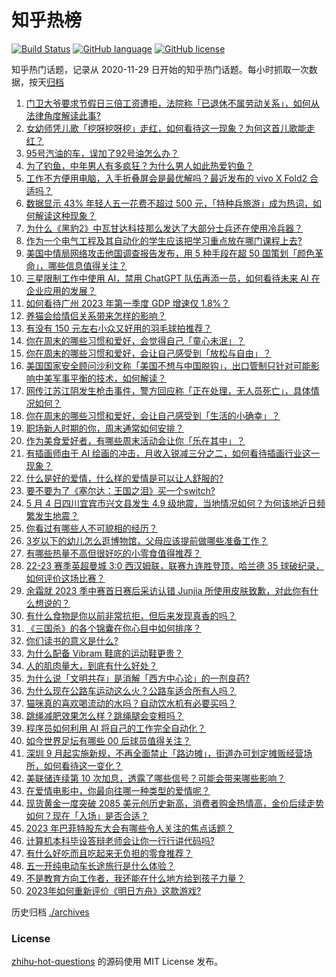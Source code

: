 # 知乎热榜
[![Build Status](https://github.com/ToWeLong/zhihu-hot-questions/workflows/CI/badge.svg)](https://github.com/ToWeLong/zhihu-hot-questions/actions)
[![GitHub language](https://img.shields.io/badge/language-golang-orange.svg)](https://golang.org/)
[![GitHub license](https://img.shields.io/github/license/ToWeLong/zhihu-hot-questions)](https://github.com/ToWeLong/zhihu-hot-questions/blob/main/LICENSE)

知乎热门话题，记录从 2020-11-29 日开始的知乎热门话题。每小时抓取一次数据，按天[归档](./archives)

<!-- BEGIN -->

1. [门卫大爷要求节假日三倍工资遭拒，法院称「已退休不属劳动关系」，如何从法律角度解读此事?](https://www.zhihu.com/question/598839868)
1. [女幼师凭儿歌「挖呀挖呀挖」走红，如何看待这一现象？为何这首儿歌能走红？](https://www.zhihu.com/question/598949002)
1. [95号汽油的车，误加了92号油怎么办？](https://www.zhihu.com/question/590764093)
1. [为了钓鱼，中年男人有多疯狂？为什么男人如此热爱钓鱼？](https://www.zhihu.com/question/595784372)
1. [工作不方便用电脑，入手折叠屏会是最优解吗？最近发布的 vivo X Fold2 合适吗？](https://www.zhihu.com/question/598973257)
1. [数据显示 43% 年轻人五一花费不超过 500 元，「特种兵旅游」成为热词，如何解读这种现象？](https://www.zhihu.com/question/598997451)
1. [为什么《黑豹2》中瓦甘达科技那么发达了大部分士兵还在使用冷兵器？](https://www.zhihu.com/question/583342136)
1. [作为一个电气工程及其自动化的学生应该把学习重点放在哪门课程上去?](https://www.zhihu.com/question/595949228)
1. [美国中情局网络攻击他国调查报告发布，用 5 种手段在超 50 国策划「颜色革命」，哪些信息值得关注？](https://www.zhihu.com/question/598965936)
1. [三星限制工作中使用 AI，禁用 ChatGPT 队伍再添一员，如何看待未来 AI 在企业应用的发展？](https://www.zhihu.com/question/598949605)
1. [如何看待广州 2023 年第一季度 GDP 增速仅 1.8%？](https://www.zhihu.com/question/598386938)
1. [养猫会给情侣关系带来怎样的影响？](https://www.zhihu.com/question/587996473)
1. [有没有 150 元左右小众又好用的羽毛球拍推荐？](https://www.zhihu.com/question/596617903)
1. [你在周末的哪些习惯和爱好，会觉得自己「童心未泯」？](https://www.zhihu.com/question/594792133)
1. [你在周末的哪些习惯和爱好，会让自己感受到「放松与自由」？](https://www.zhihu.com/question/594792186)
1. [美国国家安全顾问沙利文称「美国不想与中国脱钩」，出口管制只针对可能影响中美军事平衡的技术，如何解读？](https://www.zhihu.com/question/598986943)
1. [网传江苏江阴发生枪击事件，警方回应称「正在处理，无人员死亡」，具体情况如何？](https://www.zhihu.com/question/598997116)
1. [你在周末的哪些习惯和爱好，会让自己感受到「生活的小确幸」？](https://www.zhihu.com/question/594792172)
1. [职场新人时期的你，周末通常如何安排？](https://www.zhihu.com/question/594792161)
1. [作为美食爱好者，有哪些周末活动会让你「乐在其中」？](https://www.zhihu.com/question/593668372)
1. [有插画师由于 AI 绘画的冲击，月收入锐减三分之二，如何看待插画行业这一现象？](https://www.zhihu.com/question/598406591)
1. [什么是好的爱情，什么样的爱情是可以让人舒服的?](https://www.zhihu.com/question/598169495)
1. [要不要为了《塞尔达：王国之泪》买一个switch?](https://www.zhihu.com/question/592473133)
1. [5 月 4 日四川宜宾市兴文县发生 4.9 级地震，当地情况如何？为何该地近日频繁发生地震？](https://www.zhihu.com/question/598970808)
1. [你看过有哪些人不可貌相的经历？](https://www.zhihu.com/question/40882844)
1. [3岁以下的幼儿怎么逛博物馆，父母应该提前做哪些准备工作？](https://www.zhihu.com/question/597434390)
1. [有哪些热量不高但很好吃的小零食值得推荐？](https://www.zhihu.com/question/597810907)
1. [22-23 赛季英超曼城 3:0 西汉姆联，联赛九连胜登顶，哈兰德 35 球破纪录，如何评价这场比赛？](https://www.zhihu.com/question/598929070)
1. [余霜就 2023 季中赛首日赛后采访认错 Junjia 所使用皮肤致歉，对此你有什么想说的？](https://www.zhihu.com/question/598834046)
1. [有什么食物是你以前非常抗拒，但后来发现真香的吗？](https://www.zhihu.com/question/597992299)
1. [《三国杀》的各个锦囊在你心目中如何排序？](https://www.zhihu.com/question/595145786)
1. [你们读书的意义是什么?](https://www.zhihu.com/question/598962061)
1. [为什么配备 Vibram 鞋底的运动鞋更贵？](https://www.zhihu.com/question/595318728)
1. [人的肌肉量大，到底有什么好处？](https://www.zhihu.com/question/594887230)
1. [为什么说「文明共存」是消解「西方中心论」的一剂良药?](https://www.zhihu.com/question/598889669)
1. [为什么现在公路车运动这么火？公路车适合所有人吗？](https://www.zhihu.com/question/596091914)
1. [猫咪真的喜欢喝流动的水吗？自动饮水机有必要买吗？](https://www.zhihu.com/question/597266254)
1. [跳绳减肥效果怎么样？跳绳腿会变粗吗？](https://www.zhihu.com/question/595268037)
1. [程序员如何利用 AI 将自己的工作完全自动化？](https://www.zhihu.com/question/594150259)
1. [如今世界足坛有哪些 00 后球员值得关注？](https://www.zhihu.com/question/300455925)
1. [深圳 9 月起实施新规，不再全面禁止「路边摊」，街道办可划定摊贩经营场所，如何看待这一变化？](https://www.zhihu.com/question/598966868)
1. [美联储连续第 10 次加息，透露了哪些信号？可能会带来哪些影响？](https://www.zhihu.com/question/598947003)
1. [在爱情电影中，你最向往哪一种类型的爱情呢？](https://www.zhihu.com/question/596476703)
1. [现货黄金一度突破 2085 美元创历史新高，消费者购金热情高，金价后续走势如何？现在「入场」是否合适？](https://www.zhihu.com/question/598965602)
1. [2023 年巴菲特股东大会有哪些令人关注的焦点话题？](https://www.zhihu.com/question/596978044)
1. [计算机本科毕设答辩老师会让你一行行讲代码吗?](https://www.zhihu.com/question/598560129)
1. [有什么好吃而且吃起来无负担的零食推荐？](https://www.zhihu.com/question/589699628)
1. [五一开纯电动车长途旅行是什么体验？](https://www.zhihu.com/question/597928888)
1. [不是教育方向工作者，我还能在什么地方给到孩子力量？](https://www.zhihu.com/question/596714189)
1. [2023年如何重新评价《明日方舟》这款游戏?](https://www.zhihu.com/question/588190809)

<!-- END -->

历史归档 [./archives](./archives)


### License
[zhihu-hot-questions](https://github.com/towelong/zhihu-hot-questions) 的源码使用 MIT License 发布。
